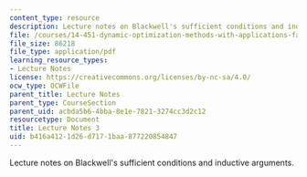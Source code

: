 ```yaml
---
content_type: resource
description: Lecture notes on Blackwell's sufficient conditions and inductive arguments.
file: /courses/14-451-dynamic-optimization-methods-with-applications-fall-2009/b416a4121d26d7171baa877220854847_MIT14_451F09_lec03.pdf
file_size: 86218
file_type: application/pdf
learning_resource_types:
- Lecture Notes
license: https://creativecommons.org/licenses/by-nc-sa/4.0/
ocw_type: OCWFile
parent_title: Lecture Notes
parent_type: CourseSection
parent_uid: acbda5b6-4bba-8e1e-7821-3274cc3d2c12
resourcetype: Document
title: Lecture Notes 3
uid: b416a412-1d26-d717-1baa-877220854847
---
```

Lecture notes on Blackwell's sufficient conditions and inductive arguments.